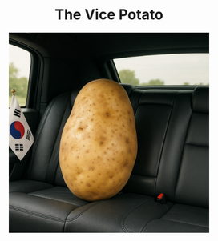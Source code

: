 <div align="center">

# The Vice Potato

<img src="/assets/vicepotato.png" style="max-height: 400px"/>

</div>
